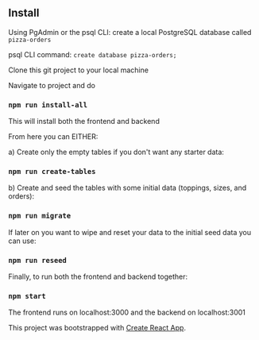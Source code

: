 ## Install
Using PgAdmin or the psql CLI: create a local PostgreSQL database called `pizza-orders`

psql CLI command: `create database pizza-orders;`

Clone this git project to your local machine

Navigate to project and do 

### `npm run install-all`

This will install both the frontend and backend

From here you can EITHER:

a) Create only the empty tables if you don't want any starter data: 

### `npm run create-tables`

b) Create and seed the tables with some initial data (toppings, sizes, and orders): 

### `npm run migrate`

If later on you want to wipe and reset your data to the initial seed data you can use:

### `npm run reseed`

Finally, to run both the frontend and backend together: 

### `npm start`

The frontend runs on localhost:3000 and the backend on localhost:3001

This project was bootstrapped with [Create React App](https://github.com/facebook/create-react-app).
